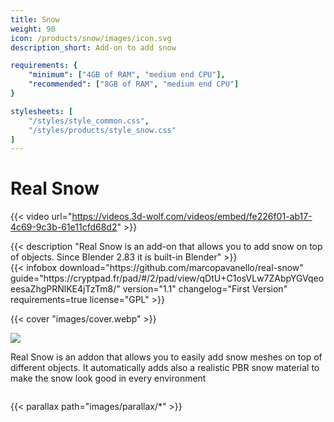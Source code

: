 ```yaml
---
title: Snow
weight: 90
icon: /products/snow/images/icon.svg
description_short: Add-on to add snow

requirements: {
    "minimum": ["4GB of RAM", "medium end CPU"],
    "recommended": ["8GB of RAM", "medium end CPU"]
}

stylesheets: [
    "/styles/style_common.css",
    "/styles/products/style_snow.css"
]
---
```


# Real Snow

{{< video url="https://videos.3d-wolf.com/videos/embed/fe226f01-ab17-4c69-9c3b-61e11cfd68d2" >}}

<div class="space"></div>

<div class="halfpage">
    <div class="column">
	{{< description "Real Snow is an add-on that allows you to add snow on top of objects. Since Blender 2.83 it is built-in Blender" >}}
    </div>
    <div class="column">
	{{< infobox
	    download="https://github.com/marcopavanello/real-snow"
	    guide="https://cryptpad.fr/pad/#/2/pad/view/qDtU+C1osVLw7ZAbpYGVqeoeesaZhgPRNlKE4jTzTm8/"
	    version="1.1"
	    changelog="First Version"
	    requirements=true
	    license="GPL"
	>}}
    </div>
</div>

<div class="space"></div>

{{< cover "images/cover.webp" >}}

<div class="halfpage">
	<div class="column panel">
		<img class="panels" src="/products/snow/images/UI.webp">
	</div>
	<div class="column desc">
		<p>Real Snow is an addon that allows you to easily add snow meshes on top of different objects. It automatically adds also a realistic PBR snow material to make the snow look good in every environment</p>
	</div>
</div>

{{< parallax path="images/parallax/*" >}}
